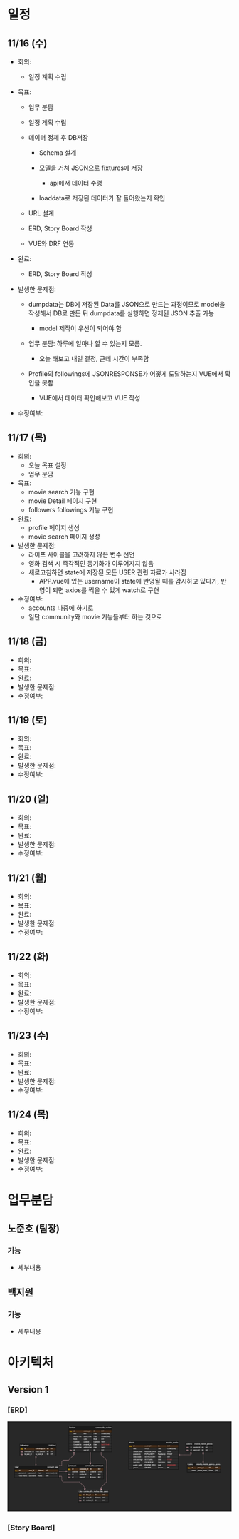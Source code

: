 # 일정

## 11/16 (수)

- 회의:
  
  - 일정 계획 수립

- 목표: 
  
  - 업무 분담
  
  - 일정 계획 수립
  
  - 데이터 정제 후 DB저장
    
    - Schema 설계
    
    - 모델을 거쳐 JSON으로 fixtures에 저장
      
      - api에서 데이터 수령
    
    - loaddata로 저장된 데이터가 잘 들어왔는지 확인
  
  - URL 설계
  
  - ERD, Story Board 작성
  
  - VUE와 DRF 연동

- 완료: 
  
  - ERD, Story Board 작성

- 발생한 문제점:
  
  - dumpdata는 DB에 저장된 Data를 JSON으로 만드는 과정이므로 model을 작성해서 DB로 만든 뒤 dumpdata를 실행하면 정제된 JSON 추출 가능
    
    - model 제작이 우선이 되어야 함
  
  - 업무 분담: 하루에 얼마나 할 수 있는지 모름.
    
    - 오늘 해보고 내일 결정, 근데 시간이 부족함
  
  - Profile의 followings에 JSONRESPONSE가 어떻게 도달하는지 VUE에서 확인을 못함
    
    - VUE에서 데이터 확인해보고 VUE 작성

- 수정여부:

## 11/17 (목)

- 회의: 
  - 오늘 목표 설정
  - 업무 분담
- 목표:
  - movie search 기능 구현
  - movie Detail 페이지 구현
  - followers followings 기능 구현
- 완료: 
  - profile 페이지 생성
  - movie search 페이지 생성
- 발생한 문제점: 
  - 라이프 사이클을 고려하지 않은 변수 선언
  - 영화 검색 시 즉각적인 동기화가 이루어지지 않음
  - 새로고침하면 state에 저장된 모든 USER 관련 자료가 사라짐
    - APP.vue에 있는 username이 state에 반영될 때를 감시하고 있다가, 반영이 되면 axios를 찍을 수 있게 watch로 구현
- 수정여부:
  - accounts 나중에 하기로
  - 일단 community와 movie 기능들부터 하는 것으로

## 11/18 (금)

- 회의:
- 목표:
- 완료:
- 발생한 문제점:
- 수정여부:

## 11/19 (토)

- 회의:
- 목표:
- 완료:
- 발생한 문제점:
- 수정여부:

## 11/20 (일)

- 회의:
- 목표:
- 완료:
- 발생한 문제점:
- 수정여부:

## 11/21 (월)

- 회의:
- 목표:
- 완료:
- 발생한 문제점:
- 수정여부:

## 11/22 (화)

- 회의:
- 목표:
- 완료:
- 발생한 문제점:
- 수정여부:

## 11/23 (수)

- 회의:
- 목표:
- 완료:
- 발생한 문제점:
- 수정여부:

## 11/24 (목)

- 회의:
- 목표:
- 완료:
- 발생한 문제점:
- 수정여부:

# 업무분담

## 노준호 (팀장)

### 기능

- 세부내용

## 백지원

### 기능

- 세부내용

# 아키텍처

## Version 1

### [ERD]

![img](./process/ERD/ERD%20v1.PNG)

### [Story Board]